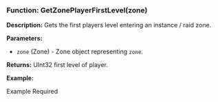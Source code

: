 ### Function: GetZonePlayerFirstLevel(zone)

**Description:**
Gets the first players level entering an instance / raid zone.

**Parameters:**
- `zone` (Zone) - Zone object representing `zone`.

**Returns:** UInt32 first level of player.

**Example:**

Example Required
